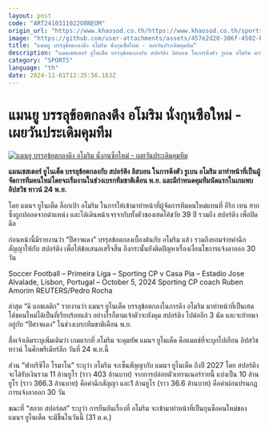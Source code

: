```yaml
---
layout: post
code: "ART2410311022O8NEOM"
origin_url: "https://www.khaosod.co.th/https://www.khaosod.co.th/sports/news_9485002"
image: "https://github.com/user-attachments/assets/457e2d20-306f-4502-b3a8-d5386771b220"
title: "แมนยู บรรลุข้อตกลงดึง อโมริม นั่งกุนซือใหม่ - เผยวันประเดิมคุมทีม"
description: "แมนเชสเตอร์ ยูไนเต็ด บรรลุข้อตกลงกับ สปอร์ติง ลิสบอน ในการดึงตัว รูเบน อโมริม มาทำหน้าที่เป็นผู้จัดการทีมคนใหม่โดยจะเริ่มงานในช่วงเบรกทีมชาติเดือน พ.ย. และมีกำหนดคุมทีมนัดแรกในเกมพบ อิปสวิช ทาวน์ 24 พ.ย."
category: "SPORTS"
language: "th"
date: 2024-11-01T12:35:56.163Z
---
```


# แมนยู บรรลุข้อตกลงดึง อโมริม นั่งกุนซือใหม่ - เผยวันประเดิมคุมทีม

[![แมนยู บรรลุข้อตกลงดึง อโมริม นั่งกุนซือใหม่ - เผยวันประเดิมคุมทีม](https://www.khaosod.co.th/wpapp/uploads/2024/10/amorim-manchester-995543.jpg "แมนยู บรรลุข้อตกลงดึง อโมริม นั่งกุนซือใหม่ - เผยวันประเดิมคุมทีม")](https://www.khaosod.co.th/wpapp/uploads/2024/10/amorim-manchester-995543.jpg)

**แมนเชสเตอร์ ยูไนเต็ด บรรลุข้อตกลงกับ สปอร์ติง ลิสบอน ในการดึงตัว รูเบน อโมริม มาทำหน้าที่เป็นผู้จัดการทีมคนใหม่โดยจะเริ่มงานในช่วงเบรกทีมชาติเดือน พ.ย. และมีกำหนดคุมทีมนัดแรกในเกมพบ อิปสวิช ทาวน์ 24 พ.ย.**

โดย แมนฯ ยูไนเต็ด ล็อกเป้า อโมริม ในการให้เข้ามาทำหน้าที่ผู้จัดการทีมคนใหม่แทนที่ อีริก เทน ฮาก ซึ่งถูกปลอดจากตำแหน่ง และได้เดินหน้าเจรจากับทั้งตัวของเฮดโค้ชวัย 39 ปี รวมถึง สปอร์ติง เพื่อปิดดีล

ก่อนหน้านี้มีรายงานว่า “ปีศาจแดง” บรรุลข้อตกลงเบื้องต้นกับ อโมริม แล้ว รวมถึงยอมจ่ายค่าฉีกสัญญาให้กับ สปอร์ติง เพื่อให้ข้อเสนอเสร็จสิ้น ถึงกระนั้นยังติดปัญหาเรื่องเงื่อนไขการแจ้งลาออก 30 วัน

Soccer Football – Primeira Liga – Sporting CP v Casa Pia – Estadio Jose Alvalade, Lisbon, Portugal – October 5, 2024 Sporting CP coach Ruben Amorim REUTERS/Pedro Rocha



ล่าสุด “ดิ แอธเลติก” รายงานว่า แมนฯ ยูไนเต็ด บรรลุข้อตกลงในการดึง อโมริม มาทำหน้าที่เป็นเฮดโค้ชคนใหม่ได้เป็นที่เรียบร้อยแล้ว อย่างไรก็ตามเจ้าตัวจะยังคุม สปอร์ติง ไปต่ออีก 3 นัด และจะย้ายมาอยู่กับ “ปีศาจแดง” ในช่วงเบรกทีมชาติเดือน พ.ย.

สื่อเจ้าเดิมระบุเพิ่มเติมว่า เกมแรกที่ อโมริม จะคุมทัพ แมนฯ ยูไนเต็ด คือแมตช์ที่จะบุกไปเยือน อิปสวิช ทาวน์ ในศึกพรีเมียร์ลีก วันที่ 24 พ.ย.นี้

ส่วน “ฟาบริซิโอ โรมาโน” ระบุว่า อโมริม จะเซ็นสัญญากับ แมนฯ ยูไนเต็ด ถึงปี 2027 โดย สปอร์ติง จะได้รับเงินรวม 11 ล้านยูโร (ราว 403 ล้านบาท) จากการปล่อยตัวเทรนเนอร์รายนี้ แบ่งเป็น 10 ล้านยูโร (ราว 366.3 ล้านบาท) คือค่าฉีกสัญญา และ1 ล้านยูโร (ราว 36.6 ล้านบาท) คือค่าผ่อนปรนกฎการแจ้งลาออก 30 วัน

ขณะที่ “สกาย สปอร์ตส” ระบุว่า การยืนยันเรื่องที่ อโมริม จะเข้ามาทำหน้าที่เป็นกุนซือคนใหม่ของ แมนฯ ยูไนเต็ด จะมีขึ้นในวันนี้ (31 ต.ค.)

